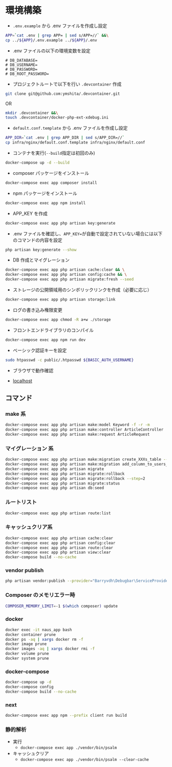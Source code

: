 # 環境構築

- `.env.example` から .env ファイルを作成し設定

```bash
APP=`cat .env | grep APP= | sed s/APP=//` &&\
cp ../${APP}/.env.example ../${APP}/.env
```

- .env ファイルの以下の環境変数を設定

```.env
# DB_DATABASE=
# DB_USERNAME=
# DB_PASSWORD=
# DB_ROOT_PASSWORD=
```

- プロジェクトルートで以下を行い `.devcontainer` 作成

```bash
git clone git@github.com:ymshita/.devcontainer.git
```

OR

```bash
mkdir .devcontainer &&\
touch .devcontainer/docker-php-ext-xdebug.ini
```

- `default.conf.template` から .env ファイルを作成し設定

```bash
APP_DIR=`cat .env | grep APP_DIR | sed s/APP_DIR=//`
cp infra/nginx/default.conf.template infra/nginx/default.conf
```

- コンテナを実行(`--build`指定は初回のみ)

```bash
docker-compose up -d --build
```

- composer パッケージをインストール

```bash
docker-compose exec app composer install
```

- npm パッケージをインストール

```bash
docker-compose exec app npm install
```

- APP_KEY を作成

```bash
docker-compose exec app php artisan key:generate
```

- .env ファイルを確認し、`APP_KEY=`が自動で設定されていない場合には以下のコマンドの内容を設定

```bash
php artisan key:generate --show
```

- DB 作成とマイグレーション

```bash
docker-compose exec app php artisan cache:clear && \
docker-compose exec app php artisan config:cache && \
docker-compose exec app php artisan migrate:fresh --seed
```

- ストレージの公開領域用のシンボリックリンクを作成（必要に応じ）

```bash
docker-compose exec app php artisan storage:link
```

- ログの書き込み権限変更

```bash
docker-compose exec app chmod -R a+w ./storage
```

- フロントエンドライブラリのコンパイル

```bash
docker-compose exec app npm run dev
```

- ベーシック認証キーを設定

```bash
sudo htpasswd -c public/.htpasswd ${BASIC_AUTH_USERNAME}
```

- ブラウザで動作確認

- [localhost](http://localhost)

## コマンド

### make 系

```bash
docker-compose exec app php artisan make:model Keyword -f -r -m
docker-compose exec app php artisan make:controller ArticleController
docker-compose exec app php artisan make:request ArticleRequest
```

### マイグレーション 系

```bash
docker-compose exec app php artisan make:migration create_XXXs_table --create=XXXs
docker-compose exec app php artisan make:migration add_column_to_users_table
docker-compose exec app php artisan migrate
docker-compose exec app php artisan migrate:rollback
docker-compose exec app php artisan migrate:rollback --step=2
docker-compose exec app php artisan migrate:status
docker-compose exec app php artisan db:seed
```

### ルートリスト

```bash
docker-compose exec app php artisan route:list
```

### キャッシュクリア系

```bash
docker-compose exec app php artisan cache:clear
docker-compose exec app php artisan config:clear
docker-compose exec app php artisan route:clear
docker-compose exec app php artisan view:clear
docker-compose build --no-cache
```

### vendor publish

```bash
php artisan vendor:publish --provider="Barryvdh\Debugbar\ServiceProvider"
```

### Composer のメモリエラー時

```bash
COMPOSER_MEMORY_LIMIT=-1 $(which composer) update
```

### docker

```bash
docker exec -it naus_app bash
docker container prune
docker ps -aq | xargs docker rm -f
docker image prune
docker images -aq | xargs docker rmi -f
docker volume prune
docker system prune
```

### docker-compose

```bash
docker-compose up -d
docker-compose config
docker-compose build --no-cache
```

### next

```bash
docker-compose exec app npm --prefix client run build
```

### 静的解析

- 実行
  - `docker-compose exec app ./vendor/bin/psalm`
- キャッシュクリア
  - `docker-compose exec app ./vendor/bin/psalm --clear-cache`
